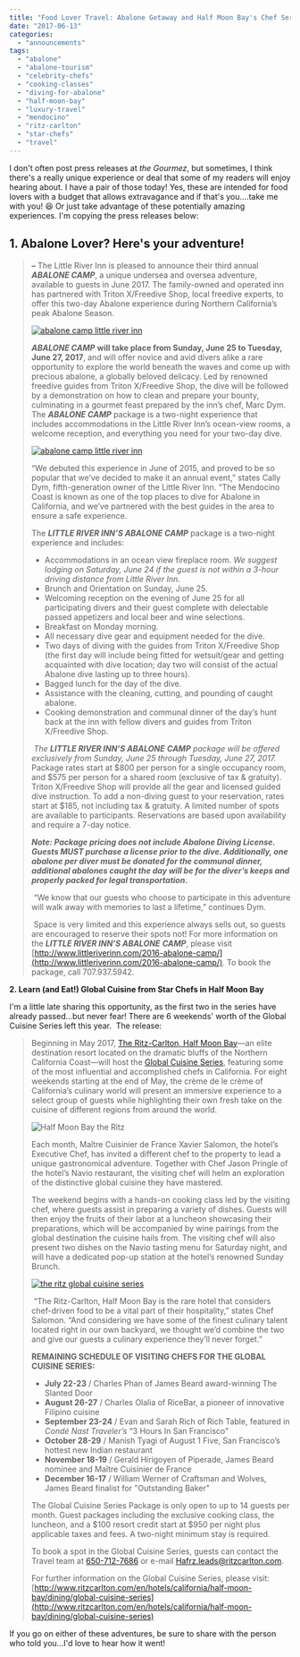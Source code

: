 ```yaml
---
title: "Food Lover Travel: Abalone Getaway and Half Moon Bay's Chef Series"
date: "2017-06-13"
categories:
  - "announcements"
tags:
  - "abalone"
  - "abalone-tourism"
  - "celebrity-chefs"
  - "cooking-classes"
  - "diving-for-abalone"
  - "half-moon-bay"
  - "luxury-travel"
  - "mendocino"
  - "ritz-carlton"
  - "star-chefs"
  - "travel"
---
```


I don't often post press releases at _the Gourmez_, but sometimes, I think there's a really unique experience or deal that some of my readers will enjoy hearing about. I have a pair of those today! Yes, these are intended for food lovers with a budget that allows extravagance and if that's you....take me with you! 😆 Or just take advantage of these potentially amazing experiences. I'm copying the press releases below:

## 1\. Abalone Lover? Here's your adventure!

> **_–_** The Little River Inn is pleased to announce their third annual **_ABALONE CAMP_**, a unique undersea and oversea adventure, available to guests in June 2017. The family-owned and operated inn has partnered with Triton X/Freedive Shop, local freedive experts, to offer this two-day Abalone experience during Northern California’s peak Abalone Season.
>
> [![abalone camp little river inn](http://s3.amazonaws.com/thegourmez-wpmedia/2017/06/Prepping-the-Abalone-2-500x333.jpg)](http://s3.amazonaws.com/thegourmez-wpmedia/2017/06/Prepping-the-Abalone-2.jpg)
>
> **_ABALONE CAMP_** **will take place from Sunday, June 25 to Tuesday, June 27, 2017**, and will offer novice and avid divers alike a rare opportunity to explore the world beneath the waves and come up with precious abalone, a globally beloved delicacy. Led by renowned freedive guides from Triton X/Freedive Shop, the dive will be followed by a demonstration on how to clean and prepare your bounty, culminating in a gourmet feast prepared by the inn’s chef, Marc Dym. The **_ABALONE CAMP_** package is a two-night experience that includes accommodations in the Little River Inn’s ocean-view rooms, a welcome reception, and everything you need for your two-day dive.
>
> [![abalone camp little river inn](http://s3.amazonaws.com/thegourmez-wpmedia/2017/06/In-the-water-3-500x333.jpg)](http://s3.amazonaws.com/thegourmez-wpmedia/2017/06/In-the-water-3.jpg)
>
> “We debuted this experience in June of 2015, and proved to be so popular that we’ve decided to make it an annual event,” states Cally Dym, fifth-generation owner of the Little River Inn. “The Mendocino Coast is known as one of the top places to dive for Abalone in California, and we’ve partnered with the best guides in the area to ensure a safe experience.
>
> The **_LITTLE RIVER INN’S ABALONE CAMP_** package is a two-night experience and includes:
>
> - Accommodations in an ocean view fireplace room. _We suggest lodging on Saturday, June 24 if the guest is not within a 3-hour driving distance from Little River Inn._
> - Brunch and Orientation on Sunday, June 25.
> - Welcoming reception on the evening of June 25 for all participating divers and their guest complete with delectable passed appetizers and local beer and wine selections.
> - Breakfast on Monday morning.
> - All necessary dive gear and equipment needed for the dive.
> - Two days of diving with the guides from Triton X/Freedive Shop (the first day will include being fitted for wetsuit/gear and getting acquainted with dive location; day two will consist of the actual Abalone dive lasting up to three hours).
> - Bagged lunch for the day of the dive.
> - Assistance with the cleaning, cutting, and pounding of caught abalone.
> - Cooking demonstration and communal dinner of the day’s hunt back at the inn with fellow divers and guides from Triton X/Freedive Shop.
>
>  _The **LITTLE RIVER INN’S ABALONE** **CAMP** package will be offered exclusively from Sunday, June 25 through Tuesday, June 27, 2017._ Package rates start at $800 per person for a single occupancy room, and $575 per person for a shared room (exclusive of tax & gratuity). Triton X/Freedive Shop will provide all the gear and licensed guided dive instruction. To add a non-diving guest to your reservation, rates start at $185, not including tax & gratuity. A limited number of spots are available to participants. Reservations are based upon availability and require a 7-day notice.
>
> **_Note: Package pricing does not include Abalone Diving License. Guests MUST purchase a license prior to the dive. Additionally, one abalone per diver must be donated for the communal dinner, additional abalones caught the day will be for the diver’s keeps and properly packed for legal transportation._**
>
>  “We know that our guests who choose to participate in this adventure will walk away with memories to last a lifetime,” continues Dym.
>
>  Space is very limited and this experience always sells out, so guests are encouraged to reserve their spots not! For more information on the **_LITTLE RIVER INN’S ABALONE_** _**CAMP**_, please visit [http://www.littleriverinn.com/2016-abalone-camp/](http://www.littleriverinn.com/2016-abalone-camp/). To book the package, call 707.937.5942.

**2\. Learn (and Eat!) Global Cuisine from Star Chefs in Half Moon Bay**

I'm a little late sharing this opportunity, as the first two in the series have already passed...but never fear! There are 6 weekends' worth of the Global Cuisine Series left this year.  The release:

> Beginning in May 2017, [The Ritz-Carlton, Half Moon Bay](http://www.ritzcarlton.com/en/hotels/california/half-moon-bay)—an elite destination resort located on the dramatic bluffs of the Northern California Coast—will host the [Global Cuisine Series](http://www.ritzcarlton.com/en/hotels/california/half-moon-bay/dining/global-cuisine-series), featuring some of the most influential and accomplished chefs in California. For eight weekends starting at the end of May, the crème de le crème of California’s culinary world will present an immersive experience to a select group of guests while highlighting their own fresh take on the cuisine of different regions from around the world.
>
> ![Half Moon Bay the Ritz](http://s3.amazonaws.com/thegourmez-wpmedia/2017/06/half-moon-bay-ritz.jpg)
>
> Each month, Maître Cuisinier de France Xavier Salomon, the hotel’s Executive Chef, has invited a different chef to the property to lead a unique gastronomical adventure. Together with Chef Jason Pringle of the hotel’s Navio restaurant, the visiting chef will helm an exploration of the distinctive global cuisine they have mastered.
>
> The weekend begins with a hands-on cooking class led by the visiting chef, where guests assist in preparing a variety of dishes. Guests will then enjoy the fruits of their labor at a luncheon showcasing their preparations, which will be accompanied by wine pairings from the global destination the cuisine hails from. The visiting chef will also present two dishes on the Navio tasting menu for Saturday night, and will have a dedicated pop-up station at the hotel’s renowned Sunday Brunch.
>
> [![the ritz global cuisine series](http://s3.amazonaws.com/thegourmez-wpmedia/2017/06/working-at-hmb.jpg)](http://s3.amazonaws.com/thegourmez-wpmedia/2017/06/working-at-hmb.jpg)
>
>  “The Ritz-Carlton, Half Moon Bay is the rare hotel that considers chef-driven food to be a vital part of their hospitality,” states Chef Salomon. “And considering we have some of the finest culinary talent located right in our own backyard, we thought we’d combine the two and give our guests a culinary experience they’ll never forget.”
>
> **REMAINING SCHEDULE OF VISITING CHEFS FOR THE GLOBAL CUISINE SERIES:**
>
> - **July 22-23** / Charles Phan of James Beard award-winning The Slanted Door
> - **August 26-27** / Charles Olalia of RiceBar, a pioneer of innovative Filipino cuisine
> - **September 23-24** / Evan and Sarah Rich of Rich Table, featured in _Condé Nast Traveler’s_ “3 Hours In San Francisco”
> - **October 28-29** / Manish Tyagi of August 1 Five, San Francisco’s hottest new Indian restaurant
> - **November 18-19** / Gerald Hirigoyen of Piperade, James Beard nominee and Maître Cuisinier de France
> - **December 16-17** / William Werner of Craftsman and Wolves, James Beard finalist for "Outstanding Baker"
>
> The Global Cuisine Series Package is only open to up to 14 guests per month. Guest packages including the exclusive cooking class, the luncheon, and a $100 resort credit start at $950 per night plus applicable taxes and fees. A two-night minimum stay is required.
>
> To book a spot in the Global Cuisine Series, guests can contact the Travel team at [650-712-7686](tel:%28650%29%20712-7686) or e-mail [Hafrz.leads@ritzcarlton.com](mailto:Hafrz.leads@ritzcarlton.com).
>
> For further information on the Global Cuisine Series, please visit: [http://www.ritzcarlton.com/en/hotels/california/half-moon-bay/dining/global-cuisine-series](http://www.ritzcarlton.com/en/hotels/california/half-moon-bay/dining/global-cuisine-series)

If you go on either of these adventures, be sure to share with the person who told you...I'd love to hear how it went!
